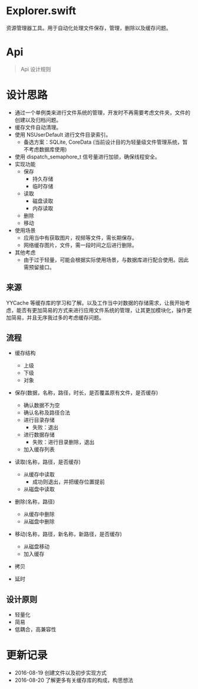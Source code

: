 
# Explorer.swift

资源管理器工具。用于自动化处理文件保存，管理，删除以及缓存问题。

# Api

> Api 设计规则
> 
> 

# 设计思路

* 通过一个单例类来进行文件系统的管理，开发时不再需要考虑文件夹，文件的创建以及归档问题。
* 缓存文件自动清理。
* 使用 NSUserDefault 进行文件目录索引。
    * 备选方案：SQLite, CoreData (当前设计目的为轻量级文件管理系统，暂不考虑数据库使用)
* 使用 dispatch_semaphore_t 信号量进行加锁，确保线程安全。
* 实现功能
    * 保存
        * 持久存储
        * 临时存储
    * 读取
        * 磁盘读取
        * 内存读取
    * 删除
    * 移动
* 使用场景
    * 应用当中有获取图片，视频等文件，需长期保存。
    * 网络缓存图片，文件，需一段时间之后进行删除。
* 其他考虑
    * 由于过于轻量，可能会根据实际使用场景，与数据库进行配合使用。因此需预留接口。

## 来源

YYCache 等缓存库的学习和了解。以及工作当中对数据的存储需求，让我开始考虑，能否有更加简易的方式来进行应用文件系统的管理，让其更加模块化，操作更加简易，并且无序我过多的考虑缓存问题。

## 流程

* 缓存结构
    * 上级
    * 下级
    * 对象

* 保存(数据，名称，路径，时长，是否覆盖原有文件，是否缓存)
    * 确认数据不为空
    * 确认名称及路径合法
    * 进行目录存储
        * 失败：退出
    * 进行数据存储
        * 失败：进行目录删除，退出
    * 加入缓存列表

* 读取(名称，路径，是否缓存)
    * 从缓存中读取
        * 成功则退出，并把缓存位置提前
    * 从磁盘中读取

* 删除(名称，路径)
    * 从缓存中删除
    * 从磁盘中删除

* 移动(名称，路径，新名称，新路径，是否缓存)
    * 从磁盘移动
    * 加入缓存

* 拷贝

* 延时

## 设计原则

* 轻量化
* 简易
* 低耦合，高兼容性

# 更新记录

* 2016-08-19 创建文件以及初步实现方式
* 2016-08-20 了解更多有关缓存库的构成，构思想法